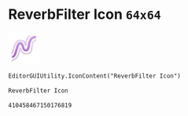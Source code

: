 # ReverbFilter Icon `64x64`
<img src="/img/ReverbFilter%20Icon.png" width=64 height=64>

``` CSharp
EditorGUIUtility.IconContent("ReverbFilter Icon")
```
```
ReverbFilter Icon
```
```
410458467150176819
```
